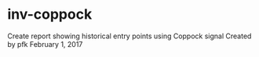 # inv-coppock
Create report showing historical entry points using Coppock signal
Created by pfk February 1, 2017
